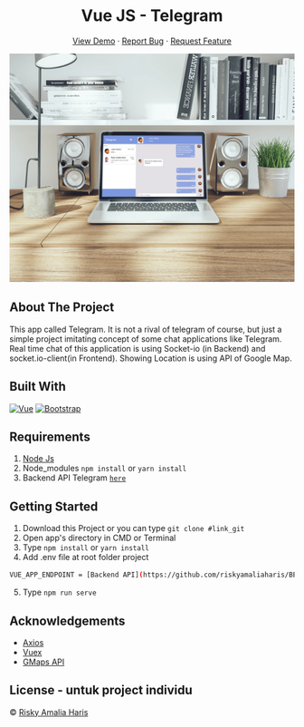 <h1 align='center'>Vue JS - Telegram</h1>
  <p align="center">
    <a href="link_deploy">View Demo</a>
    ·
    <a href="https://github.com/riskyamaliaharis/FE-Telegram/issues">Report Bug</a>
    ·
    <a href="https://github.com/riskyamaliaharis/FE-Telegram/issues">Request Feature</a>
  </p>

![Image Banner](src/assets/telegram.jpg)

## About The Project

This app called Telegram. It is not a rival of telegram of course, but just a simple project imitating concept of some chat applications like Telegram. Real time chat of this application is using Socket-io (in Backend) and socket.io-client(in Frontend). Showing Location is using API of Google Map.

## Built With

[![Vue](https://img.shields.io/badge/Vue-v2.6.11-green)](https://github.com/vuejs/vue)
[![Bootstrap](https://img.shields.io/badge/Bootstrap-v4.5.x-blue)](https://github.com/bootstrap-vue/bootstrap-vue)

## Requirements

1. <a href="https://nodejs.org/en/download/">Node Js</a>
2. Node_modules `npm install` or `yarn install`
3. Backend API Telegram [`here`](https://github.com/riskyamaliaharis/FE-Telegram.git)

## Getting Started

1. Download this Project or you can type `git clone #link_git`
2. Open app's directory in CMD or Terminal
3. Type `npm install` or `yarn install`
4. Add .env file at root folder project

```sh
VUE_APP_ENDPOINT = [Backend API](https://github.com/riskyamaliaharis/BE-Telegram)
```

5. Type `npm run serve`

## Acknowledgements

- [Axios](https://www.npmjs.com/package/axios)
- [Vuex](https://vuex.vuejs.org/)
- [GMaps API](https://developers.google.com/maps/documentation/javascript/overview)

## License - untuk project individu

© [Risky Amalia Haris](https://github.com/riskyamaliaharis)
